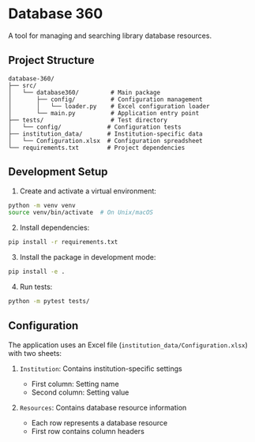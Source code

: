 # Database 360

A tool for managing and searching library database resources.

## Project Structure

```
database-360/
├── src/
│   └── database360/         # Main package
│       ├── config/          # Configuration management
│       │   └── loader.py    # Excel configuration loader
│       └── main.py          # Application entry point
├── tests/                   # Test directory
│   └── config/             # Configuration tests
├── institution_data/       # Institution-specific data
│   └── Configuration.xlsx  # Configuration spreadsheet
└── requirements.txt        # Project dependencies
```

## Development Setup

1. Create and activate a virtual environment:
```bash
python -m venv venv
source venv/bin/activate  # On Unix/macOS
```

2. Install dependencies:
```bash
pip install -r requirements.txt
```

3. Install the package in development mode:
```bash
pip install -e .
```

4. Run tests:
```bash
python -m pytest tests/
```

## Configuration

The application uses an Excel file (`institution_data/Configuration.xlsx`) with two sheets:

1. `Institution`: Contains institution-specific settings
   - First column: Setting name
   - Second column: Setting value

2. `Resources`: Contains database resource information
   - Each row represents a database resource
   - First row contains column headers
